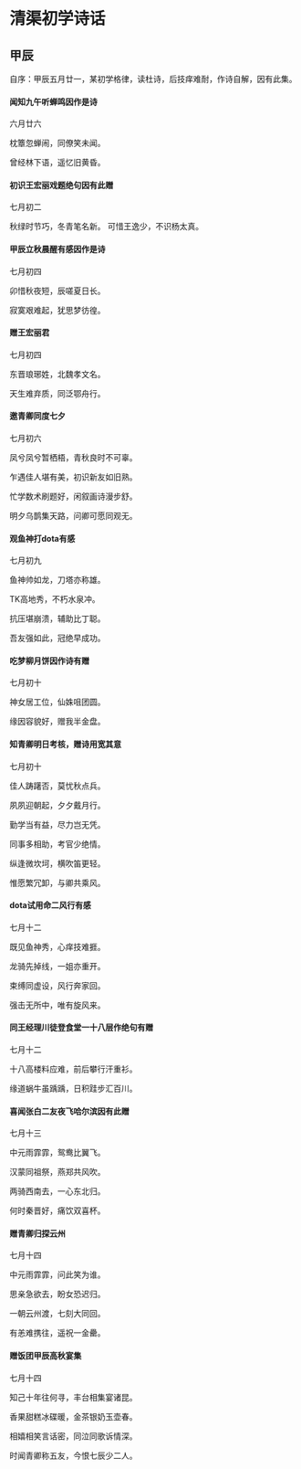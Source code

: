 # 清渠初学诗话

## 甲辰

自序：甲辰五月廿一，某初学格律，读杜诗，后技痒难耐，作诗自解，因有此集。

#### 闻知九午听蝉鸣因作是诗

六月廿六

枕簟忽蝉闹，同僚笑未闻。

曾经林下语，遥忆旧黄昏。

#### 初识王宏丽戏题绝句因有此赠

七月初二

秋绿时节巧，冬青笔名新。
可惜王逸少，不识杨太真。

#### 甲辰立秋晨醒有感因作是诗

七月初四

卯惜秋夜短，辰嗟夏日长。

寂寞艰难起，犹思梦彷徨。

#### 赠王宏丽君

七月初四

东晋琅琊姓，北魏孝文名。

天生难弃质，同泛鄂舟行。

#### 邀青卿同度七夕

七月初六

凤兮凤兮暂栖梧，青秋良时不可辜。

乍遇佳人堪有美，初识新友如旧熟。

忙学数术刷题好，闲叙画诗漫步舒。

明夕乌鹊集天路，问卿可愿同观无。

#### 观鱼神打dota有感

七月初九

鱼神帅如龙，刀塔亦称雄。

TK高地秀，不朽水泉冲。

抗压堪崩溃，辅助比丁聪。

吾友强如此，冠绝早成功。

#### 吃梦柳月饼因作诗有赠

七月初十

神女居工位，仙姝咀团圆。

缘因容貌好，赠我半金盘。

#### 知青卿明日考核，赠诗用宽其意

七月初十

佳人踌躇否，莫忧秋点兵。

夙夙迎朝起，夕夕戴月行。

勤学当有益，尽力岂无凭。

同事多相助，考官少绝情。

纵逢微坎坷，横吹笛更轻。

惟愿繁冗卸，与卿共乘风。

#### dota试用命二风行有感

七月十二

既见鱼神秀，心痒技难捱。

龙骑先掉线，一姐亦重开。

束缚同虚设，风行奔家回。

强击无所中，唯有旋风来。

#### 同王经理川徒登食堂一十八层作绝句有赠

七月十二

十八高楼料应难，前后攀行汗重衫。

缘道蜗牛虽踽踽，日积跬步汇百川。

#### 喜闻张白二友夜飞哈尔滨因有此赠

七月十三

中元雨霏霏，鸳鸯比翼飞。

汉蒙同祖祭，燕郑共风吹。

两骑西南去，一心东北归。

何时秦晋好，痛饮双喜杯。

#### 赠青卿归探云州

七月十四

中元雨霏霏，问此笑为谁。

思亲急欲去，盼女恐迟归。

一朝云州渡，七刻大同回。

有恙难携往，遥祝一金罍。

#### 赠饭团甲辰高秋宴集

七月十四

知己十年往何寻，丰台相集宴诸昆。

香果甜糕冰碟暖，金茶银奶玉壶春。

相嬉相笑言话密，同泣同歌诉情深。

时闻青卿称五友，今恨七辰少二人。